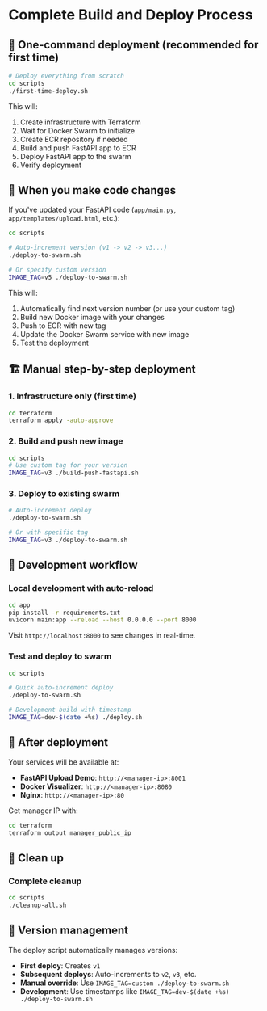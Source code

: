 # Complete Build and Deploy Process

## 🚀 One-command deployment (recommended for first time)

```bash
# Deploy everything from scratch
cd scripts
./first-time-deploy.sh
```

This will:

1. Create infrastructure with Terraform
2. Wait for Docker Swarm to initialize
3. Create ECR repository if needed
4. Build and push FastAPI app to ECR
5. Deploy FastAPI app to the swarm
6. Verify deployment

## 🔄 When you make code changes

If you've updated your FastAPI code (`app/main.py`, `app/templates/upload.html`, etc.):

```bash
cd scripts

# Auto-increment version (v1 -> v2 -> v3...)
./deploy-to-swarm.sh

# Or specify custom version
IMAGE_TAG=v5 ./deploy-to-swarm.sh
```

This will:

1. Automatically find next version number (or use your custom tag)
2. Build new Docker image with your changes
3. Push to ECR with new tag
4. Update the Docker Swarm service with new image
5. Test the deployment

## 🏗️ Manual step-by-step deployment

### 1. Infrastructure only (first time)

```bash
cd terraform
terraform apply -auto-approve
```

### 2. Build and push new image

```bash
cd scripts
# Use custom tag for your version
IMAGE_TAG=v3 ./build-push-fastapi.sh
```

### 3. Deploy to existing swarm

```bash
# Auto-increment deploy
./deploy-to-swarm.sh

# Or with specific tag
IMAGE_TAG=v3 ./deploy-to-swarm.sh
```

## 🐳 Development workflow

### Local development with auto-reload

```bash
cd app
pip install -r requirements.txt
uvicorn main:app --reload --host 0.0.0.0 --port 8000
```

Visit `http://localhost:8000` to see changes in real-time.

### Test and deploy to swarm

```bash
cd scripts

# Quick auto-increment deploy
./deploy-to-swarm.sh

# Development build with timestamp
IMAGE_TAG=dev-$(date +%s) ./deploy.sh
```

## 📍 After deployment

Your services will be available at:

- **FastAPI Upload Demo**: `http://<manager-ip>:8001`
- **Docker Visualizer**: `http://<manager-ip>:8080`
- **Nginx**: `http://<manager-ip>:80`

Get manager IP with:

```bash
cd terraform
terraform output manager_public_ip
```

## 🧹 Clean up

### Complete cleanup

```bash
cd scripts
./cleanup-all.sh
```

## 🔧 Version management

The deploy script automatically manages versions:

- **First deploy**: Creates `v1`
- **Subsequent deploys**: Auto-increments to `v2`, `v3`, etc.
- **Manual override**: Use `IMAGE_TAG=custom ./deploy-to-swarm.sh`
- **Development**: Use timestamps like `IMAGE_TAG=dev-$(date +%s) ./deploy-to-swarm.sh`
